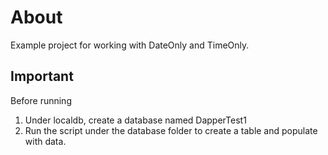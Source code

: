 ﻿# About

Example project for working with DateOnly and TimeOnly.

## Important

Before running

1. Under localdb, create a database named DapperTest1
1. Run the script under the database folder to create a table and populate with data.
